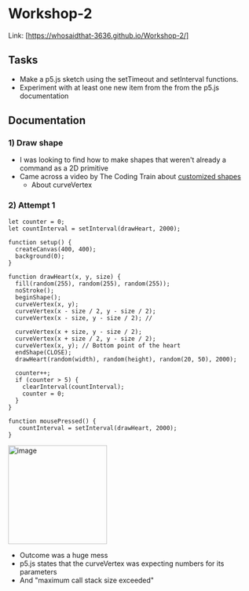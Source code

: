 # Workshop-2
Link: [https://whosaidthat-3636.github.io/Workshop-2/]

## Tasks
- Make a p5.js sketch using the setTimeout and setInterval functions.
- Experiment with at least one new item from the from the p5.js documentation

## Documentation
### 1) Draw shape
- I was looking to find how to make shapes that weren't already a command as a 2D primitive
- Came across a video by The Coding Train about [customized shapes](https://www.youtube.com/watch?v=76fiD5DvzeQ)
    * About curveVertex
 
### 2) Attempt 1
```
let counter = 0; 
let countInterval = setInterval(drawHeart, 2000);

function setup() {
  createCanvas(400, 400);
  background(0);
}

function drawHeart(x, y, size) {
  fill(random(255), random(255), random(255));
  noStroke();
  beginShape();
  curveVertex(x, y); 
  curveVertex(x - size / 2, y - size / 2); 
  curveVertex(x - size, y - size / 2); //
  
  curveVertex(x + size, y - size / 2); 
  curveVertex(x + size / 2, y - size / 2); 
  curveVertex(x, y); // Bottom point of the heart
  endShape(CLOSE);
  drawHeart(random(width), random(height), random(20, 50), 2000);

  counter++;
  if (counter > 5) {
    clearInterval(countInterval); 
    counter = 0;
  }
}

function mousePressed() {
   countInterval = setInterval(drawHeart, 2000);
}
```
<img width="201" alt="image" src="https://github.com/user-attachments/assets/2a37d621-64bf-408a-b9dc-7b5aa0fa8ddc" />

- Outcome was a huge mess
- p5.js states that the curveVertex was expecting numbers for its parameters
- And "maximum call stack size exceeded"
